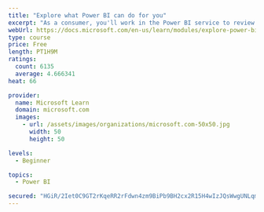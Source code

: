 ```yaml
---
title: "Explore what Power BI can do for you"
excerpt: "As a consumer, you'll work in the Power BI service to review and interact with content that has been shared with you. This module provides the foundational information that you need to work effectively in the Power BI service."
webUrl: https://docs.microsoft.com/en-us/learn/modules/explore-power-bi-service/
type: course
price: Free
length: PT1H9M
ratings:
  count: 6135
  average: 4.666341
heat: 66

provider:
  name: Microsoft Learn
  domain: microsoft.com
  images:
    - url: /assets/images/organizations/microsoft.com-50x50.jpg
      width: 50
      height: 50

levels:
  - Beginner

topics:
  - Power BI

secured: "HGiR/2Iet0C9GT2rKqeRR2rFdwn4zm9BiPb9BH2cx2R15H4wIzJQsWwgUNLqm0KQUL64vkzdH0gQbMy6Bn7am9Zz3/2kfCliFsjNaWzAab5bTSGQXbbxg+KRcqG2LSBo2LfbJOdzl4BN734RmLPez/ANbWHihFZjweMXhPMOdBkyLtFLYO3hwaWBQCaWyoUxUg4YYaYUmwrEVyptr+AlLTThQV6/zp8Un/nxWU3ZQXnwTSaY7PISggbtaX42mgreNSdg6mDjPEvkKlZJwiBW40tr/QnKHJXylJf/gkU4rYwZfY/kemwllTq6kzZ28E26Oq24Kf17P+nCAdjihZ9odRF7cdWV3jmb0ROcAc1EWStK+s+COWSwiyBstqFiynakzdVxgdl/X8XgOvlq5vjXcg==;RfWScOK4gDXmPeW5bAZlew=="
---
```


